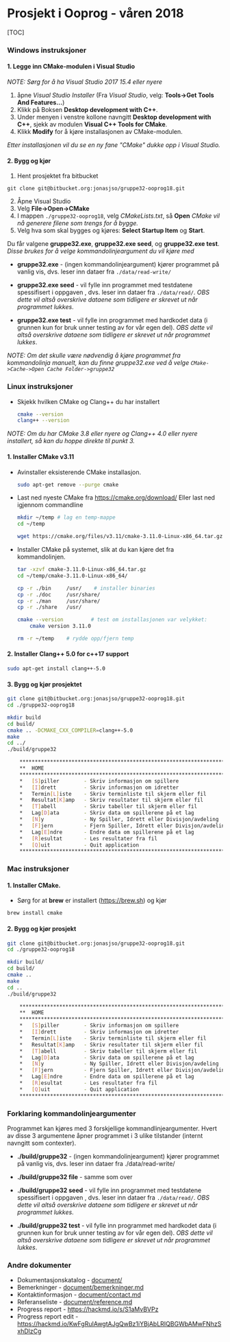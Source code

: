 # Prosjekt i Ooprog - våren 2018


[TOC]

### Windows instruksjoner
#### 1. Legge inn CMake-modulen i Visual Studio

_NOTE: Sørg for å ha Visual Studio 2017 15.4 eller nyere_

1. åpne _Visual Studio Installer_
    (Fra _Visual Studio_, velg: **Tools->Get Tools And Features...**)
2. Klikk på Boksen **Desktop development with C++**.
3. Under menyen i venstre kollone navngitt **Desktop development with C++**, sjekk av modulen **Visual C++ Tools for CMake**.
4. Klikk **Modify** for å kjøre installasjonen av CMake-modulen.

_Etter installasjonen vil du se en ny fane "CMake" dukke opp i Visual Studio._

#### 2. Bygg og kjør

1. Hent prosjektet fra bitbucket
```shell
git clone git@bitbucket.org:jonasjso/gruppe32-ooprog18.git
```

2. Åpne Visual Studio
3. Velg **File->Open->CMake**
4. I mappen `./gruppe32-ooprog18`, velg _CMakeLists.txt_, så **Open**
    _CMake vil nå generere filene som trengs for å bygge._
5. Velg hva som skal bygges og kjøres: **Select Startup Item** og **Start**.

Du får valgene **gruppe32.exe**, **gruppe32.exe seed**, og **gruppe32.exe test**.
_Disse brukes for å velge kommandolinjeargument du vil kjøre med_
* **gruppe32.exe** - (ingen kommandolinjeargument) kjører programmet på vanlig vis, dvs. leser inn dataer fra `./data/read-write/`

* **gruppe32.exe seed** - vil fylle inn programmet med testdatene spessifisert i oppgaven , dvs. leser inn dataer fra `./data/read/`. _OBS dette vil altså overskrive dataene som tidligere er skrevet ut når programmet lukkes_.

* **gruppe32.exe test** - vil fylle inn programmet med hardkodet data (i grunnen kun for bruk unner testing av for vår egen del). _OBS dette vil altså overskrive dataene som tidligere er skrevet ut når programmet lukkes_.

_NOTE: Om det skulle være nødvendig å kjøre programmet fra kommandolinja manuelt, kan du finne gruppe32.exe ved å velge `CMake->Cache->Open Cache Folder->gruppe32`_

### Linux instruksjoner


* Skjekk hvilken CMake og Clang++ du har installert

    ```bash
    cmake --version
    clang++ --version
    ```

*NOTE: Om du har CMake 3.8 eller nyere og Clang++ 4.0 eller nyere installert, så kan du hoppe direkte til punkt 3.*


#### 1. Installer CMake v3.11


* Avinstaller eksisterende CMake installasjon.
    ```bash
    sudo apt-get remove --purge cmake
    ```

* Last ned nyeste CMake fra https://cmake.org/download/ Eller last ned igjennom commandline

    ```bash
    mkdir ~/temp # lag en temp-mappe
    cd ~/temp

    wget https://cmake.org/files/v3.11/cmake-3.11.0-Linux-x86_64.tar.gz # hent cmake binaries
    ```

* Installer CMake på systemet, slik at du kan kjøre det fra kommandolinjen.

  ```bash
  tar -xzvf cmake-3.11.0-Linux-x86_64.tar.gz
  cd ~/temp/cmake-3.11.0-Linux-x86_64/

  cp -r ./bin     /usr/    # installer binaries
  cp -r ./doc     /usr/share/
  cp -r ./man     /usr/share/
  cp -r ./share   /usr/

  cmake --version         # test om installasjonen var velykket:
      cmake version 3.11.0

  rm -r ~/temp    # rydde opp/fjern temp
  ```

#### 2. Installer Clang++ 5.0 for c++17 support

```bash
sudo apt-get install clang++-5.0
```

#### 3. Bygg og kjør prosjektet

```bash
git clone git@bitbucket.org:jonasjso/gruppe32-ooprog18.git
cd ./gruppe32-ooprog18

mkdir build
cd build/
cmake .. -DCMAKE_CXX_COMPILER=clang++-5.0    
make
cd ../
./build/gruppe32

    **********************************************************************
    **  HOME
    **********************************************************************
    *   [S]piller        - Skriv informasjon om spillere
    *   [I]drett         - Skriv informasjon om idretter
    *   Termin[L]iste    - Skriv terminliste til skjerm eller fil
    *   Resultat[K]amp   - Skriv resultater til skjerm eller fil
    *   [T]abell         - Skriv tabeller til skjerm eller fil
    *   Lag[D]ata        - Skriv data om spillerene på et lag
    *   [N]y             - Ny Spiller, Idrett eller Divisjon/avdeling
    *   [F]jern          - Fjern Spiller, Idrett eller Divisjon/avdeling
    *   Lag[E]ndre       - Endre data om spillerene på et lag
    *   [R]esultat       - Les resultater fra fil
    *   [Q]uit           - Quit application
    **********************************************************************

```



### Mac instruksjoner

#### 1. Installer CMake.

*  Sørg for at **brew** er installert (https://brew.sh) og kjør
```bash
brew install cmake
```

#### 2. Bygg og kjør prosjekt
```bash
git clone git@bitbucket.org:jonasjso/gruppe32-ooprog18.git
cd ./gruppe32-ooprog18

mkdir build/
cd build/
cmake ..
make
cd ..
./build/gruppe32

    **********************************************************************
    **  HOME
    **********************************************************************
    *   [S]piller        - Skriv informasjon om spillere
    *   [I]drett         - Skriv informasjon om idretter
    *   Termin[L]iste    - Skriv terminliste til skjerm eller fil
    *   Resultat[K]amp   - Skriv resultater til skjerm eller fil
    *   [T]abell         - Skriv tabeller til skjerm eller fil
    *   Lag[D]ata        - Skriv data om spillerene på et lag
    *   [N]y             - Ny Spiller, Idrett eller Divisjon/avdeling
    *   [F]jern          - Fjern Spiller, Idrett eller Divisjon/avdeling
    *   Lag[E]ndre       - Endre data om spillerene på et lag
    *   [R]esultat       - Les resultater fra fil
    *   [Q]uit           - Quit application
    **********************************************************************

```

### Forklaring kommandolinjeargumenter

Programmet kan kjøres med 3 forskjellige kommandlinjeargumenter. Hvert av disse 3 argumentene åpner programmet i 3 ulike tilstander (internt navngitt som contexter).

* **./build/gruppe32** - (ingen kommandolinjeargument) kjører programmet på vanlig vis, dvs. leser inn dataer fra ./data/read-write/

* **./build/gruppe32 file** - samme som over

* **./build/gruppe32 seed** - vil fylle inn programmet med testdatene spessifisert i oppgaven , dvs. leser inn dataer fra `./data/read/`. _OBS dette vil altså overskrive dataene som tidligere er skrevet ut når programmet lukkes_.

* **./build/gruppe32 test** - vil fylle inn programmet med hardkodet data (i grunnen kun for bruk unner testing av for vår egen del). _OBS dette vil altså overskrive dataene som tidligere er skrevet ut når programmet lukkes_.



### Andre dokumenter
* Dokumentasjonskatalog - [document/](document/)
* Bemerkninger - [document/bemerkninger.md](document/bemerkninger.md)
* Kontaktinformasjon - [document/contact.md](document/contact.md)
* Referanseliste - [document/reference.md](document/reference.md)
* Progress report - https://hackmd.io/s/S1aMvBVPz
* Progress report edit - https://hackmd.io/KwFgRuIAwgtAJgQwBz1iYBjAbLRIQBGWbAMwFNhzSxhDlzCg
